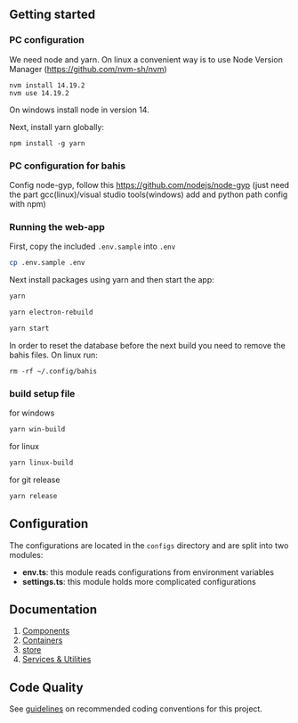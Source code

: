 
## Getting started

### PC configuration
We need node and yarn. On linux a convenient way is to use Node Version Manager (https://github.com/nvm-sh/nvm)

```
nvm install 14.19.2
nvm use 14.19.2
```
On windows install node in version 14.

Next, install yarn globally:
```
npm install -g yarn 
```

### PC configuration for bahis
Config node-gyp, follow this https://github.com/nodejs/node-gyp (just need the part gcc(linux)/visual studio tools(windows) add and python path config with npm)


### Running the web-app

First, copy the included `.env.sample` into `.env`

```sh
cp .env.sample .env
```

Next install packages using yarn and then start the app:

```sh
yarn

yarn electron-rebuild

yarn start
```
In order to reset the database before the next build you need to remove the bahis files. On linux run:
```
rm -rf ~/.config/bahis  
```

### build setup file

for windows
```sh
yarn win-build
```

for linux
```sh
yarn linux-build
```

for git release 
```sh
yarn release
```

## Configuration

The configurations are located in the `configs` directory and are split into two modules:

- **env.ts**: this module reads configurations from environment variables
- **settings.ts**: this module holds more complicated configurations

## Documentation

1. [Components](docs/Architecture/components.md)
2. [Containers](docs/Architecture/containers.md)
3. [store](docs/Architecture/store.md)
4. [Services & Utilities](docs/Architecture/services_utilities.md)

## Code Quality

See [guidelines](docs/codeQuality.md) on recommended coding conventions for this project.
